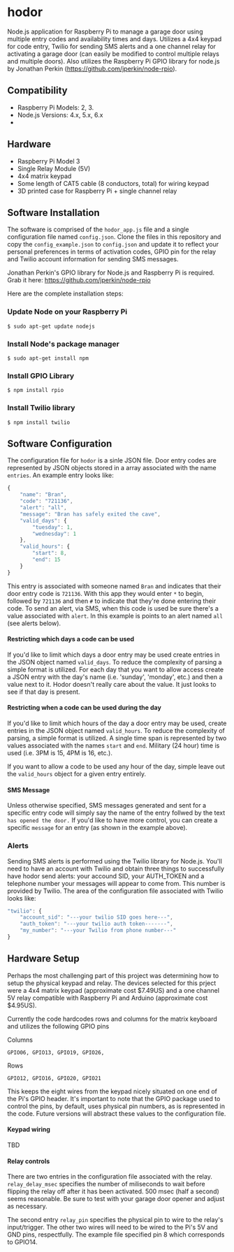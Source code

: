 hodor
=====
Node.js application for Raspberry Pi to manage a garage door using multiple entry codes and availability times and days. Utilizes a 4x4 keypad for code entry, Twilio for sending SMS alerts and a one channel relay for activating a garage door (can easily be modified to control multiple relays and multiple doors). Also utilizes the Raspberry Pi GPIO library for node.js by Jonathan Perkin (https://github.com/jperkin/node-rpio).

## Compatibility

* Raspberry Pi Models: 2, 3.
* Node.js Versions: 4.x, 5.x, 6.x
* 

## Hardware

* Raspberry Pi Model 3
* Single Relay Module (5V)
* 4x4 matrix keypad
* Some length of CAT5 cable (8 conductors, total) for wiring keypad
* 3D printed case for Raspberry Pi + single channel relay

## Software Installation

The software is comprised of the `hodor_app.js` file and a single configuration file named `config.json`. Clone the files in this repository and copy the `config_example.json` to `config.json` and update it to reflect your personal preferences in terms of activation codes, GPIO pin for the relay and Twilio account information for sending SMS messages.

Jonathan Perkin's GPIO library for Node.js and Raspberry Pi is required. Grab it here: https://github.com/jperkin/node-rpio

Here are the complete installation steps:

### Update Node on your Raspberry Pi

```console
$ sudo apt-get update nodejs
```

### Install Node's package manager

```console
$ sudo apt-get install npm
```

### Install GPIO Library

```console
$ npm install rpio
```

### Install Twilio library

```console
$ npm install twilio
```
## Software Configuration

The configuration file for `hodor` is a sinle JSON file. Door entry codes are represented by JSON objects stored in a array associated with the name `entries`. An example entry looks like:

```js
{
    "name": "Bran",
    "code": "721136",
    "alert": "all",
    "message": "Bran has safely exited the cave",
    "valid_days": {
        "tuesday": 1,
        "wednesday": 1
    },
    "valid_hours": {
        "start": 8,
        "end": 15
    }
}
```

This entry is associated with someone named `Bran` and indicates that their door entry code is `721136`. With this app they would enter `*` to begin, followed by `721136` and then `#` to indicate that they're done entering their code. To send an alert, via SMS, when this code is used be sure there's a value associated with `alert`. In this example is points to an alert named `all` (see alerts below).

#### Restricting which days a code can be used

If you'd like to limit which days a door entry may be used create entries in the JSON object named `valid_days`. To reduce the complexity of parsing a simple format is utilized. For each day that you want to allow access create a JSON entry with the day's name (i.e. 'sunday', 'monday', etc.) and then a value next to it. Hodor doesn't really care about the value. It just looks to see if that day is present.

#### Restricting when a code can be used during the day

If you'd like to limit which hours of the day a door entry may be used, create entries in the JSON object named `valid_hours`. To reduce the complexity of parsing, a simple format is utilized. A single time span is represented by two values associated with the names `start` and `end`. Military (24 hour) time is used (i.e. 3PM is 15, 4PM is 16, etc.).


If you want to allow a code to be used any hour of the day, simple leave out the `valid_hours` object for a given entry entirely.

#### SMS Message

Unless otherwise specified, SMS messages generated and sent for a specific entry code will simply say the name of the entry follwed by the text `has opened the door.` If you'd like to have more control, you can create a specific `message` for an entry (as shown in the example above).

### Alerts

Sending SMS alerts is performed using the Twilio library for Node.js. You'll need to have an account with Twilio and obtain three things to successfully have hodor send alerts: your accound SID, your AUTH_TOKEN and a telephone number your messages will appear to come from. This number is provided by Twilio. The area of the configuration file associated with Twilio looks like:

```js
"twilio": {
    "account_sid": "---your twilio SID goes here---",
    "auth_token": "---your twilio auth token-------",
    "my_number": "---your Twilio from phone number---"
}
```
## Hardware Setup

Perhaps the most challenging part of this project was determining how to setup the physical keypad and relay. The devices selected for this prject were a 4x4 matrix keypad  (approximate cost $7.49US) and a one channel 5V relay compatible with Raspberry Pi and Arduino (approximate cost $4.95US).

Currently the code hardcodes rows and columns for the matrix keyboard and utilizes the following GPIO pins

Columns
```
GPIO06, GPIO13, GPIO19, GPIO26,
```

Rows
```
GPIO12, GPIO16, GPIO20, GPIO21
```

This keeps the eight wires from the keypad nicely situated on one end of the Pi's GPIO header. It's important to note that the GPIO package used to control the pins, by default, uses physical pin numbers, as is represented in the code. Future versions will abstract these values to the configuration file.

#### Keypad wiring

TBD

#### Relay controls

There are two entries in the configuration file associated with the relay. `relay_delay_msec` specifies the number of miliseconds to wait before flipping the relay off after it has been activated. 500 msec (half a second) seems reasonable. Be sure to test with your garage door opener and adjust as necessary.

The second entry `relay_pin` specifies the physical pin to wire to the relay's input/trigger. The other two wires will need to be wired to the Pi's 5V and GND pins, respectfully. The example file specified pin 8 which corresponds to GPIO14.
